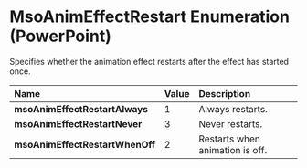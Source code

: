 
# MsoAnimEffectRestart Enumeration (PowerPoint)

Specifies whether the animation effect restarts after the effect has started once.



|**Name**|**Value**|**Description**|
|:-----|:-----|:-----|
| **msoAnimEffectRestartAlways**|1|Always restarts.|
| **msoAnimEffectRestartNever**|3|Never restarts.|
| **msoAnimEffectRestartWhenOff**|2|Restarts when animation is off.|
